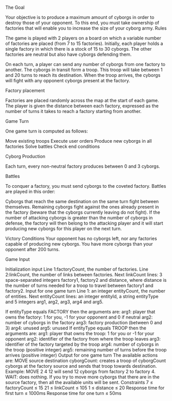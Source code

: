 ﻿The Goal

Your objective is to produce a maximum amount of cyborgs in order to destroy those of your opponent. To this end, you must take ownership of factories that will enable you to increase the size of your cyborg army.
 	Rules

The game is played with 2 players on a board on which a variable number of factories are placed (from 7 to 15 factories). Initially, each player holds a single factory in which there is a stock of 15 to 30 cyborgs. The other factories are neutral but also have cyborgs defending them.

On each turn, a player can send any number of cyborgs from one factory to another. The cyborgs in transit form a troop. This troop will take between 1 and 20 turns to reach its destination. When the troop arrives, the cyborgs will fight with any opponent cyborgs present at the factory.

Factory placement

Factories are placed randomly across the map at the start of each game. The player is given the distance between each factory, expressed as the number of turns it takes to reach a factory starting from another.

Game Turn

One game turn is computed as follows:

Move existing troops
Execute user orders
Produce new cyborgs in all factories
Solve battles
Check end conditions
 

Cyborg Production

Each turn, every non-neutral factory produces between 0 and 3 cyborgs.

Battles

To conquer a factory, you must send cyborgs to the coveted factory. Battles are played in this order:

Cyborgs that reach the same destination on the same turn fight between themselves.
Remaining cyborgs fight against the ones already present in the factory (beware that the cyborgs currently leaving do not fight).
If the number of attacking cyborgs is greater than the number of cyborgs in defense, the factory will then belong to the attacking player and it will start producing new cyborgs for this player on the next turn.

Victory Conditions
Your opponent has no cyborgs left, nor any factories capable of producing new cyborgs.
You have more cyborgs than your opponent after 200 turns.


Game Input

Initialization input
Line 1:factoryCount, the number of factories.
Line 2:linkCount, the number of links between factories.
Next linkCount lines: 3 space-separated integers factory1, factory2 and distance, where distance is the number of turns needed for a troop to travel between factory1 and factory2.
Input for one game turn
Line 1: an integer entityCount, the number of entities.
Next entityCount lines: an integer entityId, a string entityType and 5 integers arg1, arg2, arg3, arg4 and arg5.

If entityType equals FACTORY then the arguments are:
arg1: player that owns the factory: 1 for you, -1 for your opponent and 0 if neutral
arg2: number of cyborgs in the factory
arg3: factory production (between 0 and 3)
arg4: unused
arg5: unused
If entityType equals TROOP then the arguments are:
arg1: player that owns the troop: 1 for you or -1 for your opponent
arg2: identifier of the factory from where the troop leaves
arg3: identifier of the factory targeted by the troop
arg4: number of cyborgs in the troop (positive integer)
arg5: remaining number of turns before the troop arrives (positive integer)
Output for one game turn
The available actions are:
MOVE source destination cyborgCount: creates a troop of cyborgCount cyborgs at the factory source and sends that troop towards destination. Example: MOVE 2 4 12 will send 12 cyborgs from factory 2 to factory 4.
WAIT: does nothing.
If you try to move more cyborgs that there are in the source factory, then all the available units will be sent.
Constraints
7 ≤ factoryCount ≤ 15
21 ≤ linkCount ≤ 105
1 ≤ distance ≤ 20
Response time for first turn ≤ 1000ms
Response time for one turn ≤ 50ms